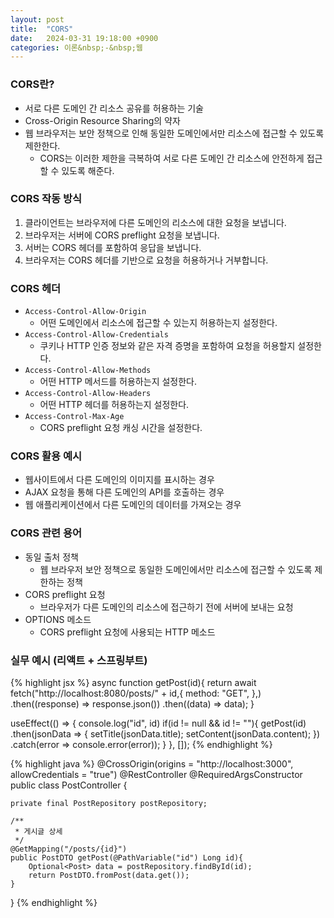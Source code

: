 ```yaml
---
layout: post
title:  "CORS"
date:   2024-03-31 19:18:00 +0900
categories: 이론&nbsp;-&nbsp;웹
---
```


### CORS란?

- 서로 다른 도메인 간 리소스 공유를 허용하는 기술
- Cross-Origin Resource Sharing의 약자
- 웹 브라우저는 보안 정책으로 인해 동일한 도메인에서만 리소스에 접근할 수 있도록 제한한다.
    - CORS는 이러한 제한을 극복하여 서로 다른 도메인 간 리소스에 안전하게 접근할 수 있도록 해준다.

### CORS 작동 방식

1. 클라이언트는 브라우저에 다른 도메인의 리소스에 대한 요청을 보냅니다.
2. 브라우저는 서버에 CORS preflight 요청을 보냅니다.
3. 서버는 CORS 헤더를 포함하여 응답을 보냅니다.
4. 브라우저는 CORS 헤더를 기반으로 요청을 허용하거나 거부합니다.

### CORS 헤더

- `Access-Control-Allow-Origin`
    - 어떤 도메인에서 리소스에 접근할 수 있는지 허용하는지 설정한다.
- `Access-Control-Allow-Credentials`
    - 쿠키나 HTTP 인증 정보와 같은 자격 증명을 포함하여 요청을 허용할지 설정한다.
- `Access-Control-Allow-Methods`
    - 어떤 HTTP 메서드를 허용하는지 설정한다.
- `Access-Control-Allow-Headers`
    - 어떤 HTTP 헤더를 허용하는지 설정한다.
- `Access-Control-Max-Age`
    - CORS preflight 요청 캐싱 시간을 설정한다.

### CORS 활용 예시

- 웹사이트에서 다른 도메인의 이미지를 표시하는 경우
- AJAX 요청을 통해 다른 도메인의 API를 호출하는 경우
- 웹 애플리케이션에서 다른 도메인의 데이터를 가져오는 경우

### CORS 관련 용어

- 동일 출처 정책
    - 웹 브라우저 보안 정책으로 동일한 도메인에서만 리소스에 접근할 수 있도록 제한하는 정책
- CORS preflight 요청
    - 브라우저가 다른 도메인의 리소스에 접근하기 전에 서버에 보내는 요청
- OPTIONS 메소드
    - CORS preflight 요청에 사용되는 HTTP 메소드

### 실무 예시 (리액트 + 스프링부트)

{% highlight jsx %}
async function getPost(id){
    return await fetch("http://localhost:8080/posts/" + id,{
        method: "GET",
      },)
      .then((response) => response.json())
      .then((data) => data);
}

useEffect(() => {
    console.log("id", id)
    if(id != null && id != ""){
      getPost(id)
      .then(jsonData => {
        setTitle(jsonData.title);
        setContent(jsonData.content);
      })
      .catch(error => console.error(error));
    }
}, []);
{% endhighlight %}

{% highlight java %}
@CrossOrigin(origins = "http://localhost:3000", allowCredentials = "true")
@RestController
@RequiredArgsConstructor
public class PostController {

    private final PostRepository postRepository;

    /**
     * 게시글 상세
     */
    @GetMapping("/posts/{id}")
    public PostDTO getPost(@PathVariable("id") Long id){
        Optional<Post> data = postRepository.findById(id);
        return PostDTO.fromPost(data.get());
    }
}
{% endhighlight %}